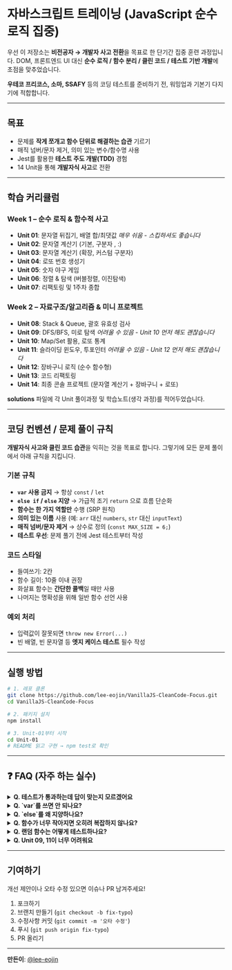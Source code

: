 # 자바스크립트 트레이닝 (JavaScript 순수 로직 집중)

우선 이 저장소는 **비전공자 → 개발자 사고 전환**을 목표로 한 단기간 집중 훈련 과정입니다.
DOM, 프론트엔드 UI 대신 **순수 로직 / 함수 분리 / 클린 코드 / 테스트 기반 개발**에 초점을 맞추었습니다.

**우테코 프리코스, 소마, SSAFY** 등의 코딩 테스트를 준비하기 전,
워밍업과 기본기 다지기에 적합합니다.

---

## 목표
- 문제를 **작게 쪼개고 함수 단위로 해결하는 습관** 기르기  
- 매직 넘버/문자 제거, 의미 있는 변수/함수명 사용  
- Jest를 활용한 **테스트 주도 개발(TDD)** 경험  
- 14 Unit을 통해 **개발자식 사고**로 전환  

---

## 학습 커리큘럼

### Week 1 – 순수 로직 & 함수적 사고
- **Unit 01**: 문자열 뒤집기, 배열 합/최댓값 *매우 쉬움 - 스킵하셔도 좋습니다*
- **Unit 02**: 문자열 계산기 (기본, 구분자 , :)
- **Unit 03**: 문자열 계산기 (확장, 커스텀 구분자)
- **Unit 04**: 로또 번호 생성기
- **Unit 05**: 숫자 야구 게임
- **Unit 06**: 정렬 & 탐색 (버블정렬, 이진탐색)
- **Unit 07**: 리팩토링 및 1주차 종합

### Week 2 – 자료구조/알고리즘 & 미니 프로젝트
- **Unit 08**: Stack & Queue, 괄호 유효성 검사
- **Unit 09**: DFS/BFS, 미로 탐색 *어려울 수 있음 - Unit 10 먼저 해도 괜찮습니다*
- **Unit 10**: Map/Set 활용, 로또 통계
- **Unit 11**: 슬라이딩 윈도우, 투포인터 *어려울 수 있음 - Unit 12 먼저 해도 괜찮습니다*
- **Unit 12**: 장바구니 로직 (순수 함수형)
- **Unit 13**: 코드 리팩토링
- **Unit 14**: 최종 콘솔 프로젝트 (문자열 계산기 + 장바구니 + 로또)

**solutions** 파일에 각 Unit 풀이과정 및 학습노트(생각 과정)를 적어두었습니다.

---

## 코딩 컨벤션 / 문제 풀이 규칙

**개발자식 사고와 클린 코드 습관**을 익히는 것을 목표로 합니다.
그렇기에 모든 문제 풀이에서 아래 규칙을 지킵니다.

### 기본 규칙
- **`var` 사용 금지** → 항상 `const` / `let`  
- **`else if` / `else` 지양** → 가급적 조기 `return` 으로 흐름 단순화  
- **함수는 한 가지 역할만** 수행 (SRP 원칙)  
- **의미 있는 이름** 사용 (예: `arr` 대신 `numbers`, `str` 대신 `inputText`)  
- **매직 넘버/문자 제거** → 상수로 정의 (`const MAX_SIZE = 6;`)  
- **테스트 우선**: 문제 풀기 전에 Jest 테스트부터 작성  

### 코드 스타일
- 들여쓰기: 2칸  
- 함수 길이: 10줄 이내 권장  
- 화살표 함수는 **간단한 콜백**일 때만 사용  
- 나머지는 명확성을 위해 일반 함수 선언 사용  

### 예외 처리
- 입력값이 잘못되면 `throw new Error(...)`  
- 빈 배열, 빈 문자열 등 **엣지 케이스 테스트** 필수 작성  

---

## 실행 방법

```bash
# 1. 레포 클론
git clone https://github.com/lee-eojin/VanillaJS-CleanCode-Focus.git
cd VanillaJS-CleanCode-Focus

# 2. 패키지 설치
npm install

# 3. Unit-01부터 시작
cd Unit-01
# README 읽고 구현 → npm test로 확인
```

---

## ❓ FAQ (자주 하는 실수)

<details>
<summary><b>Q. 테스트가 통과하는데 답이 맞는지 모르겠어요</b></summary>

테스트 코드를 읽어보세요. 테스트는 **요구사항 명세서**입니다.
- 어떤 입력에 어떤 출력이 나와야 하는지
- 예외 상황은 어떻게 처리해야 하는지

모두 테스트 코드에 있습니다.
</details>

<details>
<summary><b>Q. `var`를 쓰면 안 되나요?</b></summary>

저도 'var'로 공부를 시작해서 습관을 고치는게 오래걸렸습니다.
우테코/소마 등 실전 코딩 테스트에서는 `var` 사용을 권장하지 않습니다.
- `const`: 재할당 불가 (기본값)
- `let`: 재할당 필요할 때만

함수 스코프인 `var`는 예상치 못한 버그의 원인이 됩니다.
</details>

<details>
<summary><b>Q. `else`를 왜 지양하나요?</b></summary>

조기 `return`으로 분기를 줄이면 가독성이 높아집니다.

```javascript
// Bad
function validate(input) {
  if (input) {
    if (input.length > 0) {
      return true;
    } else {
      return false;
    }
  } else {
    return false;
  }
}

// Good
function validate(input) {
  if (!input) return false;
  if (input.length === 0) return false;
  return true;
}
```
</details>

<details>
<summary><b>Q. 함수가 너무 작아지면 오히려 복잡하지 않나요?</b></summary>

저도 처음엔 그랬습니다. 하지만 반대로, 
**작은 함수 = 테스트하기 쉬운 함수**입니다.
- 각 함수가 하나의 역할만 하면 버그 추적이 쉬움
- 재사용 가능
- 함수명으로 의도를 표현 가능

익숙해지면 오히려 읽기 편합니다!
</details>

<details>
<summary><b>Q. 랜덤 함수는 어떻게 테스트하나요?</b></summary>

Unit 04 심화 섹션을 참고하세요.
- 의존성 주입으로 테스트용 RNG 전달
- 시드 기반 결정적 테스트
- 속성 기반 테스트 (fast-check)
</details>

<details>
<summary><b>Q. Unit 09, 11이 너무 어려워요</b></summary>

순서를 바꿔도 괜찮습니다.
- Unit 09(DFS/BFS) ⇒ Unit 10 먼저
- Unit 11(슬라이딩 윈도우) ⇒ Unit 12 먼저

난이도가 높은 문제는 나중에 도전하세요.
아니면 solutions 파일을 참고해보세요.
</details>

---

## 기여하기

개선 제안이나 오타 수정 있으면 이슈나 PR 남겨주세요!

1. 포크하기
2. 브랜치 만들기 (`git checkout -b fix-typo`)
3. 수정사항 커밋 (`git commit -m '오타 수정'`)
4. 푸시 (`git push origin fix-typo`)
5. PR 올리기

---

**만든이**: [@lee-eojin](https://github.com/lee-eojin)
